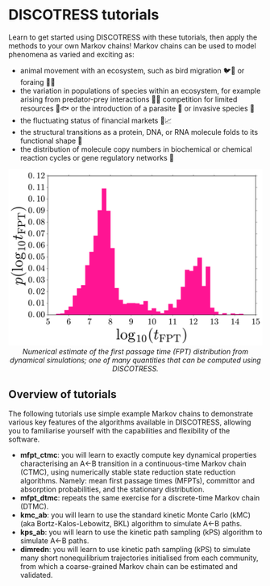 # DISCOTRESS tutorials

Learn to get started using DISCOTRESS with these tutorials, then apply the methods to your own Markov chains! Markov chains can be used to model phenomena as varied and exciting as:
- animal movement with an ecosystem, such as bird migration 🐦🦜 or foraing 🐘🌴
- the variation in populations of species within an ecosystem, for example arising from predator-prey interactions 🐺🦌 competition for limited resources 🐻🐟 or the introduction of a parasite 🦟 or invasive species 🐍
- the fluctuating status of financial markets 💸📈
- the structural transitions as a protein, DNA, or RNA molecule folds to its functional shape 🧬
- the distribution of molecule copy numbers in biochemical or chemical reaction cycles or gene regulatory networks 🦠

<p align="center">
  <img src="https://github.com/danieljsharpe/DISCOTRESS_tutorials/blob/master/fpt_distribn_example.svg">
  <i>Numerical estimate of the first passage time (FPT) distribution from dynamical simulations; one of many quantities that can be computed using DISCOTRESS.</i><br>
</p>


## Overview of tutorials

The following tutorials use simple example Markov chains to demonstrate various key features of the algorithms available in DISCOTRESS, allowing you to familiarise yourself with the capabilities and flexibility of the software.

- **mfpt\_ctmc**: you will learn to exactly compute key dynamical properties characterising an A<-B transition in a continuous-time Markov chain (CTMC), using numerically stable state reduction state reduction algorithms. Namely: mean first passage times (MFPTs), committor and absorption probabilities, and the stationary distribution.
- **mfpt\_dtmc**: repeats the same exercise for a discrete-time Markov chain (DTMC).
- **kmc\_ab**: you will learn to use the standard kinetic Monte Carlo (kMC) (aka Bortz-Kalos-Lebowitz, BKL) algorithm to simulate A<-B paths.
- **kps\_ab**: you will learn to use the kinetic path sampling (kPS) algorithm to simulate A<-B paths.
- **dimredn**: you will learn to use kinetic path sampling (kPS) to simulate many short nonequilibrium trajectories initialised from each community, from which a coarse-grained Markov chain can be estimated and validated.
